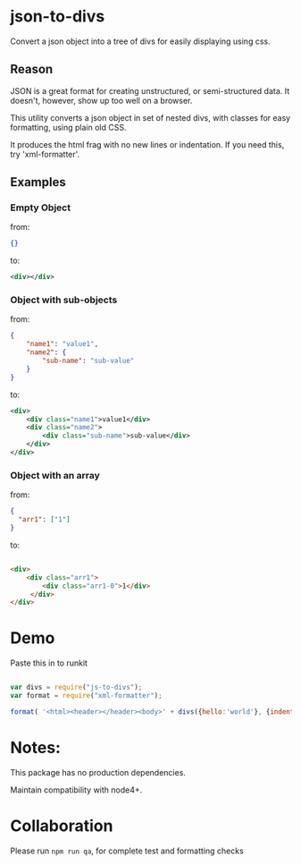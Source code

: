 # json-to-divs

Convert a json object into a tree of divs for easily displaying using css.

## Reason

JSON is a great format for creating unstructured, or semi-structured data. It doesn't, however, show up too well on a browser.

This utility converts a json object in set of nested divs, with classes for easy formatting, using plain old CSS.

It produces the html frag with no new lines or indentation. If you need this, try 'xml-formatter'.

## Examples

### Empty Object
from: 
```json
{}
```

to: 
```xml
<div></div>
```

### Object with sub-objects
from: 
```json
{
    "name1": "value1", 
    "name2": {
        "sub-name": "sub-value"
    }
}
```

to: 

```xml
<div>
    <div class="name1">value1</div>
    <div class="name2">
        <div class="sub-name">sub-value</div>
    </div>
</div>
```

### Object with an array
from:
```json
{
  "arr1": ["1"]
}

```

to:
```html

<div>
    <div class="arr1">
        <div class="arr1-0">1</div>
     </div>
</div>
```

# Demo

Paste this in to runkit

```js

var divs = require("js-to-divs");
var format = require("xml-formatter");

format( '<html><header></header><body>' + divs({hello:'world'}, {indent:'          '}) + '</body></html>');
```

# Notes:

This package has no production dependencies.

Maintain compatibility with node4+.

# Collaboration

Please run ```npm run qa```, for complete test and formatting checks